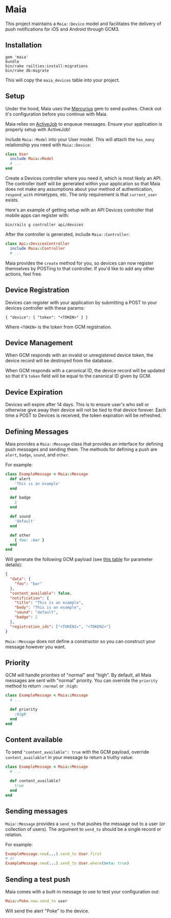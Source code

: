 # Maia

This project maintains a `Maia::Device` model and facilitates the delivery of push notifications for iOS and Android through GCM3.

## Installation

```
gem 'maia'
bundle
bin/rake railties:install:migrations
bin/rake db:migrate
```

This will copy the `maia_devices` table into your project.

## Setup

Under the hood, Maia uses the [Mercurius](https://github.com/jrbeck/mercurius) gem to send pushes. Check out it's configuration
before you continue with Maia.

Maia relies on [ActiveJob](https://github.com/rails/rails/tree/master/activejob) to enqueue messages. Ensure your application is properly setup with ActiveJob!

Include `Maia::Model` into your User model. This will attach the `has_many` relationship you need with `Maia::Device`:

```ruby
class User
  include Maia::Model
  # ...
end
```

Create a Devices controller where you need it, which is most likely an API. The controller itself will be generated within your application so that
Maia does not make any assumptions about your method of authentication, `respond_with` mimetypes, etc. The only requirement is that `current_user`
exists.

Here's an example of getting setup with an API Devices controller that mobile apps can register with:

`bin/rails g controller api/devices`

After the controller is generated, include `Maia::Controller`:

```ruby
class Api::DevicesController
  include Maia::Controller
  # ...
```

Maia provides the `create` method for you, so devices can now register themselves by POSTing to that controller. If you'd like to add any other actions, feel free.

## Device Registration

Devices can register with your application by submitting a POST to your devices controller with these params:

```
{ "device": { "token": "<TOKEN>" } }
```

Where `<TOKEN>` is the token from GCM registration.

## Device Management

When GCM responds with an invalid or unregistered device token, the device record will be destroyed from the database.

When GCM responds with a canonical ID, the device record will be updated so that it's `token` field will be equal to the canonical ID given by GCM.

## Device Expiration

Devices will expire after 14 days. This is to ensure user's who sell or otherwise give away their device will not be tied to that device forever. Each
time a POST to Devices is received, the token expiration will be refreshed.

## Defining Messages

Maia provides a `Maia::Message` class that provides an interface for defining push messages and sending them. The methods for defining a push are
`alert`, `badge`, `sound`, and `other`.

For example:

```ruby
class ExampleMessage < Maia::Message
  def alert
    'This is an example'
  end

  def badge
    2
  end

  def sound
    'default'
  end

  def other
    { foo: :bar }
  end
end
```

Will generate the following GCM payload (see [this table](https://developers.google.com/cloud-messaging/http-server-ref#table1) for parameter details):

```json
{
  "data": {
    "foo": "bar"
  },
  "content_available": false,
  "notification": {
    "title": "This is an example",
    "body": "This is an example",
    "sound": "default",
    "badge": 2
  },
  "registration_ids": ["<TOKEN1>", "<TOKEN2>"]
}
```

`Maia::Message` does not define a constructor so you can construct your message however you want.

## Priority

GCM will handle priorities of "normal" and "high". By default, all Maia messages are sent with "normal" priority. You can override
the `priority` method to return `:normal` or `:high`:

```ruby
class ExampleMessage < Maia::Message
  # ...

  def priority
    :high
  end
end
```

## Content available

To send `"content_available": true` with the GCM payload, override `content_available?` in your message to return a truthy value:

```ruby
class ExampleMessage < Maia::Message
  # ...

  def content_available?
    true
  end
end
```

## Sending messages

`Maia::Message` provides a `send_to` that pushes the message out to a user (or collection of users). The argument to `send_to` should be a
single record or relation.

For example:

```ruby
ExampleMessage.new(...).send_to User.first
# or
ExampleMessage.new(...).send_to User.where(beta: true)
```

## Sending a test push

Maia comes with a built-in message to use to test your configuration out:

```ruby
Maia::Poke.new.send_to user
```

Will send the alert "Poke" to the device.
